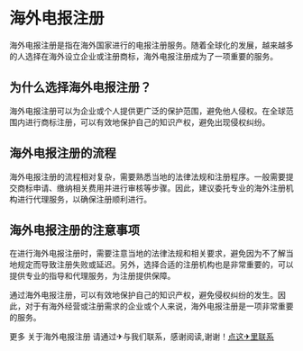 # 海外电报注册

海外电报注册是指在海外国家进行的电报注册服务。随着全球化的发展，越来越多的人选择在海外设立企业或注册商标，海外电报注册成为了一项重要的服务。

## 为什么选择海外电报注册？

海外电报注册可以为企业或个人提供更广泛的保护范围，避免他人侵权。在全球范围内进行商标注册，可以有效地保护自己的知识产权，避免出现侵权纠纷。

## 海外电报注册的流程

海外电报注册的流程相对复杂，需要熟悉当地的法律法规和注册程序。一般需要提交商标申请、缴纳相关费用并进行审核等步骤。因此，建议委托专业的海外注册机构进行代理服务，以确保注册顺利进行。

## 海外电报注册的注意事项

在进行海外电报注册时，需要注意当地的法律法规和相关要求，避免因为不了解当地规定而导致注册失败或延迟。另外，选择合适的注册机构也是非常重要的，可以提供专业的指导和代理服务，为注册提供保障。

通过海外电报注册，可以有效地保护自己的知识产权，避免侵权纠纷的发生。因此，对于有海外经营或注册需求的企业或个人来说，海外电报注册是一项非常重要的服务。

更多 关于海外电报注册 请通过✈与我们联系，感谢阅读,谢谢！[点这✈里联系](https://sms.k02.cc)